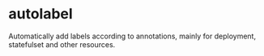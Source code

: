 # autolabel
Automatically add labels according to annotations, mainly for deployment, statefulset and other resources.
